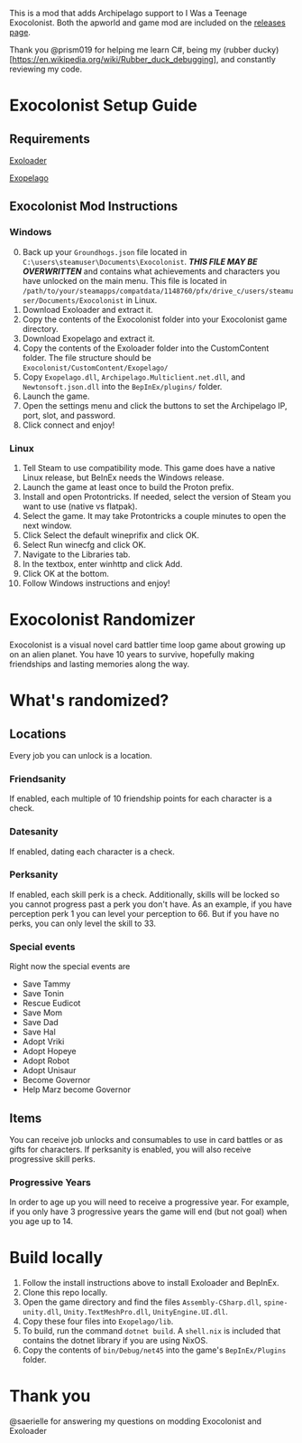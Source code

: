 This is a mod that adds Archipelago support to I Was a Teenage Exocolonist. Both the apworld and game mod are included on the [releases page](https://github.com/pamymaf/Exocolonist-AP/releases).

Thank you @prism019 for helping me learn C#, being my (rubber ducky)[https://en.wikipedia.org/wiki/Rubber_duck_debugging], and constantly reviewing my code.

# Exocolonist Setup Guide

## Requirements

[Exoloader](https://github.com/Pandemonium14/ExoLoader/releases)

[Exopelago](https://github.com/pamymaf/Exocolonist-AP/releases)

## Exocolonist Mod Instructions

### Windows

0. Back up your `Groundhogs.json` file located in `C:\users\steamuser\Documents\Exocolonist`. 
  ***THIS FILE MAY BE OVERWRITTEN*** and contains what achievements and characters you have unlocked on the main menu.
  This file is located in `/path/to/your/steamapps/compatdata/1148760/pfx/drive_c/users/steamuser/Documents/Exocolonist` in Linux.
1. Download Exoloader and extract it.
2. Copy the contents of the Exocolonist folder into your Exocolonist game directory.
3. Download Exopelago and extract it.
4. Copy the contents of the Exoloader folder into the CustomContent folder.
  The file structure should be `Exocolonist/CustomContent/Exopelago/`
5. Copy `Exopelago.dll`, `Archipelago.Multiclient.net.dll`, and `Newtonsoft.json.dll` into the `BepInEx/plugins/` folder.
6. Launch the game.
7. Open the settings menu and click the buttons to set the Archipelago IP, port, slot, and password.
8. Click connect and enjoy!

### Linux

1. Tell Steam to use compatibility mode.
  This game does have a native Linux release, but BeInEx needs the Windows release.
2. Launch the game at least once to build the Proton prefix.
3. Install and open Protontricks.
  If needed, select the version of Steam you want to use (native vs flatpak).
4. Select the game.
  It may take Protontricks a couple minutes to open the next window.
5. Click Select the default wineprifix and click OK.
6. Select Run winecfg and click OK.
7. Navigate to the Libraries tab.
8. In the textbox, enter winhttp and click Add.
9. Click OK at the bottom.
10. Follow Windows instructions and enjoy!

# Exocolonist Randomizer

Exocolonist is a visual novel card battler time loop game about growing up on an alien planet. You have 10 years to survive, hopefully making friendships and lasting memories along the way.

# What's randomized?

## Locations

Every job you can unlock is a location.

### Friendsanity

If enabled, each multiple of 10 friendship points for each character is a check.

### Datesanity

If enabled, dating each character is a check.

### Perksanity

If enabled, each skill perk is a check. Additionally, skills will be locked so you cannot progress past a perk you don't have. As an example, if you have perception perk 1 you can level your perception to 66. But if you have no perks, you can only level the skill to 33.

### Special events

Right now the special events are
  - Save Tammy
  - Save Tonin
  - Rescue Eudicot
  - Save Mom
  - Save Dad
  - Save Hal
  - Adopt Vriki
  - Adopt Hopeye
  - Adopt Robot
  - Adopt Unisaur
  - Become Governor
  - Help Marz become Governor


## Items

You can receive job unlocks and consumables to use in card battles or as gifts for characters. If perksanity is enabled, you will also receive progressive skill perks.

### Progressive Years

In order to age up you will need to receive a progressive year. For example, if you only have 3 progressive years the game will end (but not goal) when you age up to 14.

# Build locally

1. Follow the install instructions above to install Exoloader and BepInEx.
2. Clone this repo locally.
3. Open the game directory and find the files `Assembly-CSharp.dll`, `spine-unity.dll`, `Unity.TextMeshPro.dll`, `UnityEngine.UI.dll`.
4. Copy these four files into `Exopelago/lib`.
5. To build, run the command `dotnet build`.
  A `shell.nix` is included that contains the dotnet library if you are using NixOS.
6. Copy the contents of `bin/Debug/net45` into the game's `BepInEx/Plugins` folder.

# Thank you

@saerielle for answering my questions on modding Exocolonist and Exoloader